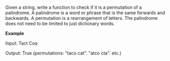  Given a string, write a function to check if it is a permutation of a palindrome.
A palindrome is a word or phrase that is the same forwards and backwards. A permutation
is a rearrangement of letters. The palindrome does not need to be limited to just dictionary words.

**Example**

Input: Tact Coa

Output: True (permutations: "taco cat". "atco cta". etc.) 